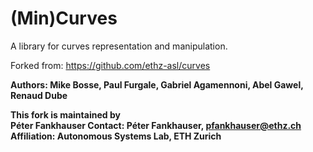 (Min)Curves
=====

A library for curves representation and manipulation.

Forked from: https://github.com/ethz-asl/curves

**Authors: Mike Bosse, Paul Furgale, Gabriel Agamennoni, Abel Gawel, Renaud Dube**

**This fork is maintained by  
Péter Fankhauser
Contact: Péter Fankhauser, pfankhauser@ethz.ch  
Affiliation: Autonomous Systems Lab, ETH Zurich**